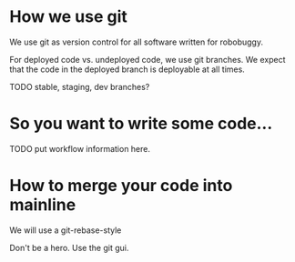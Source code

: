 How we use git
==============

We use git as version control for all software written for robobuggy.

For deployed code vs. undeployed code, we use git branches. 
We expect that the code in the deployed branch is deployable at all times. 

TODO stable, staging, dev branches?

So you want to write some code...
=================================
TODO put workflow information here. 


How to merge your code into mainline
====================================
We will use a git-rebase-style 

Don't be a hero. Use the git gui.
